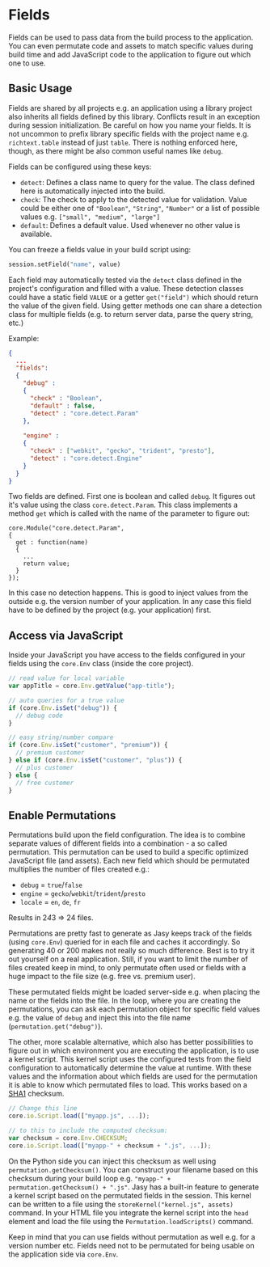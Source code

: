 # Fields

Fields can be used to pass data from the build process to the application. You can even permutate code and assets to match specific values during build time and add JavaScript code to the application to figure out which one to use.


## Basic Usage

Fields are shared by all projects e.g. an application using a library project also inherits all fields defined by this library. Conflicts result in an exception during session initialization. Be careful on how you name your fields. It is not uncommon to prefix library specific fields with the project name e.g. `richtext.table` instead of just `table`. There is nothing enforced here, though, as there might be also common useful names like `debug`.

Fields can be configured using these keys:

* `detect`: Defines a class name to query for the value. The class defined here is automatically injected into the build.
* `check`: The check to apply to the detected value for validation. Value could be either one of `"Boolean"`, `"String"`, `"Number"` or a list of possible values e.g. `["small", "medium", "large"]`
* `default`: Defines a default value. Used whenever no other value is available.

You can freeze a fields value in your build script using:

```python
session.setField("name", value)
```

Each field may automatically tested via the `detect` class defined in the project's configuration and filled with a value. These detection classes could have a static field `VALUE` or a getter `get("field")` which should return the value of the given field. Using getter methods one can share a detection class for multiple fields (e.g. to return server data, parse the query string, etc.)

Example:

```json
{
  ...
  "fields": 
  {
    "debug" : 
    {
      "check" : "Boolean",
      "default" : false,
      "detect" : "core.detect.Param"
    },
    
    "engine" : 
    {
      "check" : ["webkit", "gecko", "trident", "presto"],
      "detect" : "core.detect.Engine"
    }
  }
}
```

Two fields are defined. First one is boolean and called `debug`. It figures out it's value using the class `core.detect.Param`. This class implements a method `get` which is called with the name of the parameter to figure out:

```
core.Module("core.detect.Param",
{
  get : function(name) 
  {
    ...
    return value;
  }
});
```

In this case no detection happens. This is good to inject values from the outside e.g. the version number of your application. In any case this field have to be defined by the project (e.g. your application) first.



## Access via JavaScript

Inside your JavaScript you have access to the fields configured in your fields using the `core.Env` class (inside the core project).

```js
// read value for local variable
var appTitle = core.Env.getValue("app-title");

// auto queries for a true value
if (core.Env.isSet("debug")) { 
  // debug code
}

// easy string/number compare
if (core.Env.isSet("customer", "premium")) {
  // premium customer
} else if (core.Env.isSet("customer", "plus")) {
  // plus customer
} else {
  // free customer
}
```


## Enable Permutations

Permutations build upon the field configuration. The idea is to combine separate values of different fields into a combination - a so called permutation. This permutation can be used to build a specific optimized JavaScript file (and assets). Each new field which should be permutated multiplies the number of files created e.g.:

* `debug` = `true`/`false`
* `engine` = `gecko`/`webkit`/`trident`/`presto`
* `locale` = `en`, `de`, `fr`

Results in 2*4*3 => 24 files.

Permutations are pretty fast to generate as Jasy keeps track of the fields (using `core.Env`) queried for in each file and caches it accordingly. So generating 40 or 200 makes not really so much difference. Best is to try it out yourself on a real application. Still, if you want to limit the number of files created keep in mind, to only permutate often used or fields with a huge impact to the file size (e.g. free vs. premium user).

These permutated fields might be loaded server-side e.g. when placing the name or the fields into the file. In the loop, where you are creating the permutations, you can ask each permutation object for specific field values e.g. the value of `debug` and inject this into the file name (`permutation.get("debug")`). 

The other, more scalable alternative, which also has better possibilities to figure out in which environment you are executing the application, is to use a kernel script. This kernel script uses the configured tests from the field configuration to automatically determine the value at runtime. With these values and the information about which fields are used for the permutation it is able to know which permutated files to load. This works based on a [SHA1](http://en.wikipedia.org/wiki/SHA1) checksum. 

```js
// Change this line
core.io.Script.load(["myapp.js", ...]);

// to this to include the computed checksum:
var checksum = core.Env.CHECKSUM;
core.io.Script.load(["myapp-" + checksum + ".js", ...]);
```

On the Python side you can inject this checksum as well using `permutation.getChecksum()`. You can construct your filename based on this checksum during your build loop e.g. `"myapp-" + permutation.getChecksum() + ".js"`. Jasy has a built-in feature to generate a kernel script based on the permutated fields in the session. This kernel can be written to a file using the `storeKernel("kernel.js", assets)` command. In your HTML file you integrate the kernel script into the `head` element and load the file using the `Permutation.loadScripts()` command.

Keep in mind that you can use fields without permutation as well e.g. for a version number etc. Fields need not to be permutated for being usable on the application side via `core.Env`.
